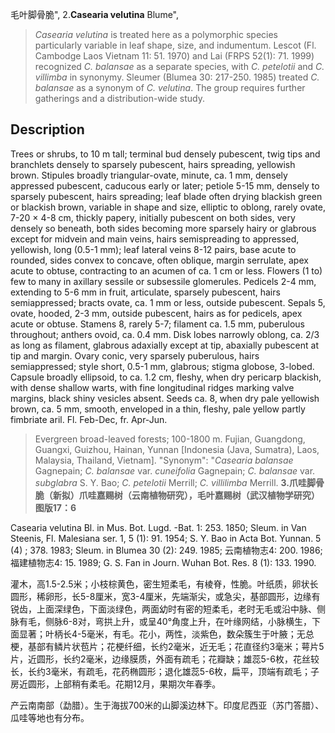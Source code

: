 毛叶脚骨脆",
2.**Casearia velutina** Blume",

> *Casearia velutina* is treated here as a polymorphic species particularly variable in leaf shape, size, and indumentum. Lescot (Fl. Cambodge Laos Vietnam 11: 51. 1970) and Lai (FRPS 52(1): 71. 1999) recognized *C. balansae* as a separate species, with *C. petelotii* and *C. villimba* in synonymy. Sleumer (Blumea 30: 217-250. 1985) treated *C. balansae* as a synonym of *C. velutina*. The group requires further gatherings and a distribution-wide study.

## Description
Trees or shrubs, to 10 m tall; terminal bud densely pubescent, twig tips and branchlets densely to sparsely pubescent, hairs spreading, yellowish brown. Stipules broadly triangular-ovate, minute, ca. 1 mm, densely appressed pubescent, caducous early or later; petiole 5-15 mm, densely to sparsely pubescent, hairs spreading; leaf blade often drying blackish green or blackish brown, variable in shape and size, elliptic to oblong, rarely ovate, 7-20 × 4-8 cm, thickly papery, initially pubescent on both sides, very densely so beneath, both sides becoming more sparsely hairy or glabrous except for midvein and main veins, hairs semispreading to appressed, yellowish, long (0.5-1 mm); leaf lateral veins 8-12 pairs, base acute to rounded, sides convex to concave, often oblique, margin serrulate, apex acute to obtuse, contracting to an acumen of ca. 1 cm or less. Flowers (1 to) few to many in axillary sessile or subsessile glomerules. Pedicels 2-4 mm, extending to 5-6 mm in fruit, articulate, sparsely pubescent, hairs semiappressed; bracts ovate, ca. 1 mm or less, outside pubescent. Sepals 5, ovate, hooded, 2-3 mm, outside pubescent, hairs as for pedicels, apex acute or obtuse. Stamens 8, rarely 5-7; filament ca. 1.5 mm, puberulous throughout; anthers ovoid, ca. 0.4 mm. Disk lobes narrowly oblong, ca. 2/3 as long as filament, glabrous adaxially except at tip, abaxially pubescent at tip and margin. Ovary conic, very sparsely puberulous, hairs semiappressed; style short, 0.5-1 mm, glabrous; stigma globose, 3-lobed. Capsule broadly ellipsoid, to ca. 1.2 cm, fleshy, when dry pericarp blackish, with dense shallow warts, with fine longitudinal ridges marking valve margins, black shiny vesicles absent. Seeds ca. 8, when dry pale yellowish brown, ca. 5 mm, smooth, enveloped in a thin, fleshy, pale yellow partly fimbriate aril. Fl. Feb-Dec, fr. Apr-Jun.

> Evergreen broad-leaved forests; 100-1800 m. Fujian, Guangdong, Guangxi, Guizhou, Hainan, Yunnan [Indonesia (Java, Sumatra), Laos, Malaysia, Thailand, Vietnam].
  "Synonym": "*Casearia balansae* Gagnepain; *C. balansae* var. *cuneifolia* Gagnepain; *C. balansae* var. *subglabra* S. Y. Bao; *C. petelotii* Merrill; *C. villilimba* Merrill.
**3.爪哇脚骨脆（新拟）爪哇嘉赐树（云南植物研究），毛叶嘉赐树（武汉植物学研究）图版17：6**

Casearia velutina Bl. in Mus. Bot. Lugd. -Bat. 1: 253. 1850; Sleum. in Van Steenis, Fl. Malesiana ser. 1, 5 (1): 91. 1954; S. Y. Bao in Acta Bot. Yunnan. 5 (4) ; 378. 1983; Sleum. in Blumea 30 (2): 249. 1985; 云南植物志4: 200. 1986;福建植物志4: 15. 1989; G. S. Fan in Journ. Wuhan Bot. Res. 8 (1): 133. 1990.

灌木，高1.5-2.5米；小枝棕黄色，密生短柔毛，有棱脊，性脆。叶纸质，卵状长圆形，稀卵形，长5-8厘米，宽3-4厘米，先端渐尖，或急尖，基部圆形，边缘有锐齿，上面深绿色，下面淡绿色，两面幼时有密的短柔毛，老时无毛或沿中脉、侧脉有毛，侧脉6-8对，弯拱上升，或呈40°角度上升，在叶缘网结，小脉横生，下面显著；叶柄长4-5毫米，有毛。花小，两性，淡紫色，数朵簇生于叶腋；无总梗，基部有鳞片状苞片；花梗纤细，长约2毫米，近无毛；花直径约3毫米；萼片5片，近圆形，长约2毫米，边缘膜质，外面有疏毛；花瓣缺；雄蕊5-6枚，花丝较长，长约3毫米，有疏毛，花药椭圆形；退化雄蕊5-6枚，扁平，顶端有疏毛；子房近圆形，上部稍有柔毛。花期12月，果期次年春季。

产云南南部（勐腊）。生于海拔700米的山脚溪边林下。印度尼西亚（苏门答腊）、瓜哇等地也有分布。
